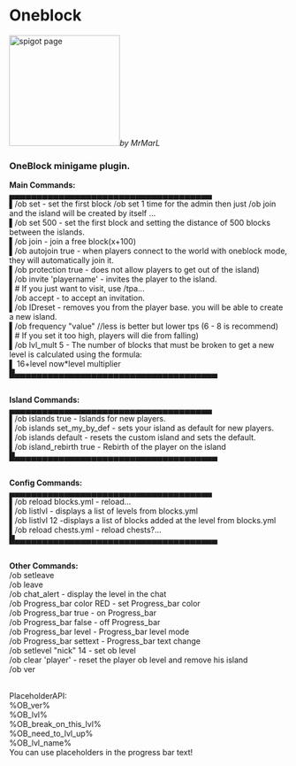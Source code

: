 # Oneblock
<a href="https://www.spigotmc.org/resources/oneblock.83215/"><img src="https://i.ibb.co/xCRdNdM/ob.png" width="200" alt="spigot page"></a>*by MrMarL*

### OneBlock minigame plugin.
**Main Commands:**
<br>▄▄▄▄▄▄▄▄▄▄▄▄▄▄▄▄▄▄▄▄▄▄▄▄▄▄▄▄▄▄▄▄▄▄▄▄▄
<br>▌/ob set - set the first block /ob set 1 time for the admin then just /ob join and the island will be created by itself ...
<br>▌/ob set 500 - set the first block and setting the distance of 500 blocks between the islands.
<br>▌/ob join - join a free block(x+100)
<br>▌/ob autojoin true - when players connect to the world with oneblock mode, they will automatically join it.
<br>▌/ob protection true - does not allow players to get out of the island)
<br>▌/ob invite 'playername' - invites the player to the island.
<br>▌# If you just want to visit, use /tpa...
<br>▌/ob accept - to accept an invitation.
<br>▌/ob IDreset - removes you from the player base. you will be able to create a new island.
<br>▌/ob frequency "value" //less is better but lower tps (6 - 8 is recommend)
<br>▌# If you set it too high, players will die from falling)
<br>▌/ob lvl_mult 5 - The number of blocks that must be broken to get a new level is calculated using the formula:
<br>▌ 16+level now*level multiplier
<br>█▄▄▄▄▄▄▄▄▄▄▄▄▄▄▄▄▄▄▄▄▄▄▄▄▄▄▄▄▄▄▄▄▄▄▄▄▄

<br>**Island Commands:**
<br>▄▄▄▄▄▄▄▄▄▄▄▄▄▄▄▄▄▄▄▄▄▄▄▄▄▄▄▄▄▄▄▄▄▄▄▄▄
<br>▌/ob islands true - Islands for new players.
<br>▌/ob islands set_my_by_def - sets your island as default for new players.
<br>▌/ob islands default - resets the custom island and sets the default.
<br>▌/ob island_rebirth true - Rebirth of the player on the island
<br>█▄▄▄▄▄▄▄▄▄▄▄▄▄▄▄▄▄▄▄▄▄▄▄▄▄▄▄▄▄▄▄▄▄▄▄▄▄

<br>**Config Commands:**
<br>▄▄▄▄▄▄▄▄▄▄▄▄▄▄▄▄▄▄▄▄▄▄▄▄▄▄▄▄▄▄▄▄▄▄▄▄▄
<br>▌/ob reload blocks.yml - reload...
<br>▌/ob listlvl - displays a list of levels from blocks.yml
<br>▌/ob listlvl 12 -displays a list of blocks added at the level from blocks.yml
<br>▌/ob reload chests.yml - reload chests?...
<br>█▄▄▄▄▄▄▄▄▄▄▄▄▄▄▄▄▄▄▄▄▄▄▄▄▄▄▄▄▄▄▄▄▄▄▄▄▄

<br>**Other Commands:**
<br>/ob setleave
<br>/ob leave
<br>/ob chat_alert - display the level in the chat
<br>/ob Progress_bar color RED - set Progress_bar color
<br>/ob Progress_bar true - on Progress_bar
<br>/ob Progress_bar false - off Progress_bar
<br>/ob Progress_bar level - Progress_bar level mode
<br>/ob Progress_bar settext <text> - Progress_bar text change
<br>/ob setlevel "nick" 14 - set ob level
<br>/ob clear 'player' - reset the player ob level and remove his island
<br>/ob ver

<br>PlaceholderAPI:
<br>%OB_ver%
<br>%OB_lvl%
<br>%OB_break_on_this_lvl%
<br>%OB_need_to_lvl_up%
<br>%OB_lvl_name%
<br>You can use placeholders in the progress bar text!</br>

